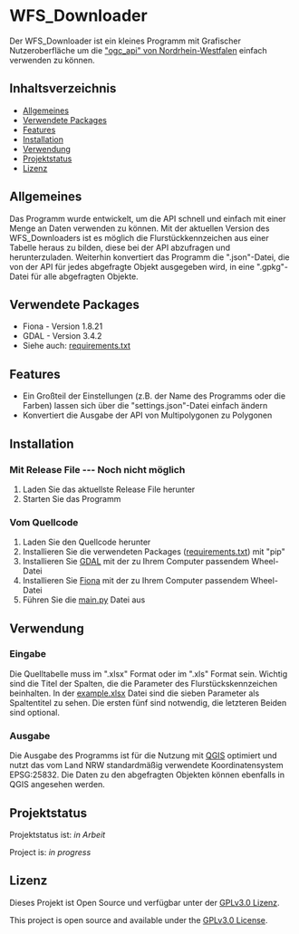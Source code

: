 # WFS_Downloader
Der WFS_Downloader ist ein kleines Programm mit Grafischer Nutzeroberfläche um die ["ogc_api" von Nordrhein-Westfalen](https://ogc-api.nrw.de/lika/v1 "Dokumentation der API") einfach verwenden zu können.

## Inhaltsverzeichnis
* [Allgemeines](#Allgemeines)
* [Verwendete Packages](#Verwendete-Packages)
* [Features](#Features)
* [Installation](#Installation)
* [Verwendung](#Verwendung)
* [Projektstatus](#Projektstatus)
* [Lizenz](#Lizenz)


## Allgemeines
Das Programm wurde entwickelt, um die API schnell und einfach mit einer Menge an Daten verwenden zu können.
Mit der aktuellen Version des WFS_Downloaders ist es möglich die Flurstückkennzeichen aus einer Tabelle heraus zu bilden, diese bei der API abzufragen und herunterzuladen.
Weiterhin konvertiert das Programm die ".json"-Datei, die von der API für jedes abgefragte Objekt ausgegeben wird, in eine ".gpkg"-Datei für alle abgefragten Objekte.


## Verwendete Packages
- Fiona - Version 1.8.21
- GDAL - Version 3.4.2
- Siehe auch: [requirements.txt](bin/requirements.txt)


## Features
- Ein Großteil der Einstellungen (z.B. der Name des Programms oder die Farben) lassen sich über die "settings.json"-Datei einfach ändern
- Konvertiert die Ausgabe der API von Multipolygonen zu Polygonen


## Installation
### Mit Release File --- Noch nicht möglich
1. Laden Sie das aktuellste Release File herunter
2. Starten Sie das Programm

### Vom Quellcode
1. Laden Sie den Quellcode herunter
2. Installieren Sie die verwendeten Packages ([requirements.txt](bin/requirements.txt)) mit "pip"
3. Installieren Sie [GDAL](https://www.lfd.uci.edu/~gohlke/pythonlibs/#gdal "Externe Internetseite mit Wheel-Dateien für viele wichtige Packages") mit der zu Ihrem Computer passendem Wheel-Datei
4. Installieren Sie [Fiona](https://www.lfd.uci.edu/~gohlke/pythonlibs/#fiona "Externe Internetseite mit Wheel-Dateien für viele wichtige Packages") mit der zu Ihrem Computer passendem Wheel-Datei
5. Führen Sie die [main.py](main.py) Datei aus


## Verwendung
### Eingabe
Die Quelltabelle muss im ".xlsx" Format oder im ".xls" Format sein.
Wichtig sind die Titel der Spalten, die die Parameter des Flurstückskennzeichen beinhalten.
In der [example.xlsx](bin/example.xlsx) Datei sind die sieben Parameter als Spaltentitel zu sehen.
Die ersten fünf sind notwendig, die letzteren Beiden sind optional.

### Ausgabe
Die Ausgabe des Programms ist für die Nutzung mit [QGIS](https://qgis.org/en/site/ "QGIS Webseite") optimiert und nutzt das vom Land NRW standardmäßig verwendete Koordinatensystem EPSG:25832.
Die Daten zu den abgefragten Objekten können ebenfalls in QGIS angesehen werden.


## Projektstatus
Projektstatus ist: _in Arbeit_

Project is: _in progress_


## Lizenz
Dieses Projekt ist Open Source und verfügbar unter der [GPLv3.0 Lizenz](LICENSE.md).

This project is open source and available under the [GPLv3.0 License](LICENSE.md).

